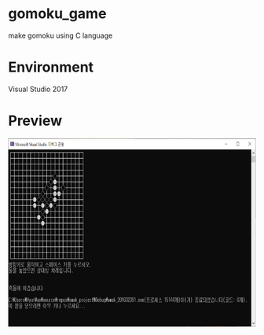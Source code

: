 # gomoku_game
make gomoku using C language

# Environment
Visual Studio 2017 <br>

# Preview
<p align="left"><img src="gomoku.png" width="734" height="383"/></p>
